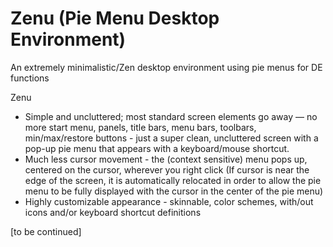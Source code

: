 # Zenu (Pie Menu Desktop Environment)
An extremely minimalistic/Zen desktop environment using pie menus for DE functions 

Zenu
* Simple and uncluttered; most standard screen elements go away — no more start menu, panels, title bars, menu bars, toolbars, min/max/restore buttons - just a super clean, uncluttered screen with a pop-up pie menu that appears with a keyboard/mouse shortcut.
* Much less cursor movement - the (context sensitive) menu pops up, centered on the cursor, wherever you right click (If cursor is near the edge of the screen, it is automatically relocated in order to allow the pie menu to be fully displayed with the cursor in the center of the pie menu)
* Highly customizable appearance - skinnable, color schemes, with/out icons and/or keyboard shortcut definitions

[to be continued]

